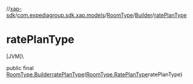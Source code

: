 //[xap-sdk](../../../../index.md)/[com.expediagroup.sdk.xap.models](../../index.md)/[RoomType](../index.md)/[Builder](index.md)/[ratePlanType](rate-plan-type.md)

# ratePlanType

[JVM]\

public final [RoomType.Builder](index.md)[ratePlanType](rate-plan-type.md)([RoomType.RatePlanType](../-rate-plan-type/index.md)ratePlanType)
